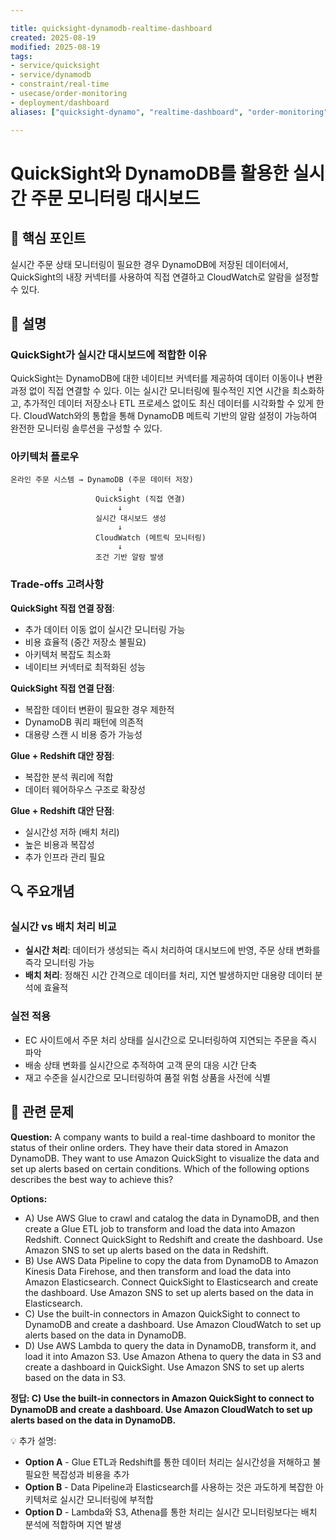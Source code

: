 ```yaml
---

title: quicksight-dynamodb-realtime-dashboard
created: 2025-08-19
modified: 2025-08-19
tags:
- service/quicksight
- service/dynamodb
- constraint/real-time
- usecase/order-monitoring
- deployment/dashboard
aliases: ["quicksight-dynamo", "realtime-dashboard", "order-monitoring"]

---
```


# QuickSight와 DynamoDB를 활용한 실시간 주문 모니터링 대시보드

## 🎯 핵심 포인트

실시간 주문 상태 모니터링이 필요한 경우 DynamoDB에 저장된 데이터에서, QuickSight의 내장 커넥터를 사용하여 직접 연결하고 CloudWatch로 알람을 설정할 수 있다.

## 📝 설명

### QuickSight가 실시간 대시보드에 적합한 이유

QuickSight는 DynamoDB에 대한 네이티브 커넥터를 제공하여 데이터 이동이나 변환 과정 없이 직접 연결할 수 있다. 이는 실시간 모니터링에 필수적인 지연 시간을 최소화하고, 추가적인 데이터 저장소나 ETL 프로세스 없이도 최신 데이터를 시각화할 수 있게 한다. CloudWatch와의 통합을 통해 DynamoDB 메트릭 기반의 알람 설정이 가능하여 완전한 모니터링 솔루션을 구성할 수 있다.

### 아키텍처 플로우

```
온라인 주문 시스템 → DynamoDB (주문 데이터 저장)
                        ↓
                   QuickSight (직접 연결)
                        ↓
                   실시간 대시보드 생성
                        ↓
                   CloudWatch (메트릭 모니터링)
                        ↓
                   조건 기반 알람 발생
```

### Trade-offs 고려사항

**QuickSight 직접 연결 장점**:
- 추가 데이터 이동 없이 실시간 모니터링 가능
- 비용 효율적 (중간 저장소 불필요)
- 아키텍처 복잡도 최소화
- 네이티브 커넥터로 최적화된 성능

**QuickSight 직접 연결 단점**:
- 복잡한 데이터 변환이 필요한 경우 제한적
- DynamoDB 쿼리 패턴에 의존적
- 대용량 스캔 시 비용 증가 가능성

**Glue + Redshift 대안 장점**:
- 복잡한 분석 쿼리에 적합
- 데이터 웨어하우스 구조로 확장성

**Glue + Redshift 대안 단점**:
- 실시간성 저하 (배치 처리)
- 높은 비용과 복잡성
- 추가 인프라 관리 필요

## 🔍 주요개념

### 실시간 vs 배치 처리 비교

- **실시간 처리**: 데이터가 생성되는 즉시 처리하여 대시보드에 반영, 주문 상태 변화를 즉각 모니터링 가능
- **배치 처리**: 정해진 시간 간격으로 데이터를 처리, 지연 발생하지만 대용량 데이터 분석에 효율적

### 실전 적용

- EC 사이트에서 주문 처리 상태를 실시간으로 모니터링하여 지연되는 주문을 즉시 파악
- 배송 상태 변화를 실시간으로 추적하여 고객 문의 대응 시간 단축
- 재고 수준을 실시간으로 모니터링하여 품절 위험 상품을 사전에 식별

## 📝 관련 문제

**Question:** A company wants to build a real-time dashboard to monitor the status of their online orders. They have their data stored in Amazon DynamoDB. They want to use Amazon QuickSight to visualize the data and set up alerts based on certain conditions. Which of the following options describes the best way to achieve this?

**Options:**

- A) Use AWS Glue to crawl and catalog the data in DynamoDB, and then create a Glue ETL job to transform and load the data into Amazon Redshift. Connect QuickSight to Redshift and create the dashboard. Use Amazon SNS to set up alerts based on the data in Redshift.
- B) Use AWS Data Pipeline to copy the data from DynamoDB to Amazon Kinesis Data Firehose, and then transform and load the data into Amazon Elasticsearch. Connect QuickSight to Elasticsearch and create the dashboard. Use Amazon SNS to set up alerts based on the data in Elasticsearch.
- C) Use the built-in connectors in Amazon QuickSight to connect to DynamoDB and create a dashboard. Use Amazon CloudWatch to set up alerts based on the data in DynamoDB.
- D) Use AWS Lambda to query the data in DynamoDB, transform it, and load it into Amazon S3. Use Amazon Athena to query the data in S3 and create a dashboard in QuickSight. Use Amazon SNS to set up alerts based on the data in S3.

**정답: C) Use the built-in connectors in Amazon QuickSight to connect to DynamoDB and create a dashboard. Use Amazon CloudWatch to set up alerts based on the data in DynamoDB.**

💡 추가 설명:

- **Option A** - Glue ETL과 Redshift를 통한 데이터 처리는 실시간성을 저해하고 불필요한 복잡성과 비용을 추가
- **Option B** - Data Pipeline과 Elasticsearch를 사용하는 것은 과도하게 복잡한 아키텍처로 실시간 모니터링에 부적합
- **Option D** - Lambda와 S3, Athena를 통한 처리는 실시간 모니터링보다는 배치 분석에 적합하며 지연 발생